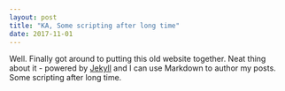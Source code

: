 ```yaml
---
layout: post
title: "KA, Some scripting after long time"
date: 2017-11-01
---
```


Well. Finally got around to putting this old website together. Neat thing about it - powered by [Jekyll](http://jekyllrb.com) and I can use Markdown to author my posts. Some scripting after long time.
